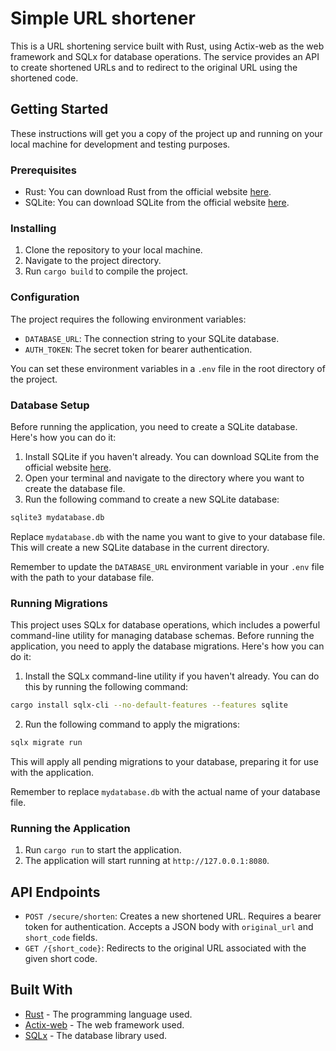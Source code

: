 # Simple URL shortener

This is a URL shortening service built with Rust, using Actix-web as the web framework and SQLx for database operations. The service provides an API to create shortened URLs and to redirect to the original URL using the shortened code.

## Getting Started

These instructions will get you a copy of the project up and running on your local machine for development and testing purposes.

### Prerequisites

- Rust: You can download Rust from the official website [here](https://www.rust-lang.org/tools/install).
- SQLite: You can download SQLite from the official website [here](https://www.sqlite.org/download.html).

### Installing

1. Clone the repository to your local machine.
2. Navigate to the project directory.
3. Run `cargo build` to compile the project.

### Configuration

The project requires the following environment variables:

- `DATABASE_URL`: The connection string to your SQLite database.
- `AUTH_TOKEN`: The secret token for bearer authentication.

You can set these environment variables in a `.env` file in the root directory of the project.

### Database Setup

Before running the application, you need to create a SQLite database. Here's how you can do it:

1. Install SQLite if you haven't already. You can download SQLite from the official website [here](https://www.sqlite.org/download.html).
2. Open your terminal and navigate to the directory where you want to create the database file.
3. Run the following command to create a new SQLite database:

```bash
sqlite3 mydatabase.db
```

Replace `mydatabase.db` with the name you want to give to your database file. This will create a new SQLite database in the current directory.

Remember to update the `DATABASE_URL` environment variable in your `.env` file with the path to your database file.

### Running Migrations

This project uses SQLx for database operations, which includes a powerful command-line utility for managing database schemas. Before running the application, you need to apply the database migrations. Here's how you can do it:

1. Install the SQLx command-line utility if you haven't already. You can do this by running the following command:

```bash
cargo install sqlx-cli --no-default-features --features sqlite
```

2. Run the following command to apply the migrations:

```bash
sqlx migrate run
```

This will apply all pending migrations to your database, preparing it for use with the application.


Remember to replace `mydatabase.db` with the actual name of your database file.

### Running the Application

1. Run `cargo run` to start the application.
2. The application will start running at `http://127.0.0.1:8080`.

## API Endpoints

- `POST /secure/shorten`: Creates a new shortened URL. Requires a bearer token for authentication. Accepts a JSON body with `original_url` and `short_code` fields.
- `GET /{short_code}`: Redirects to the original URL associated with the given short code.

## Built With

- [Rust](https://www.rust-lang.org/) - The programming language used.
- [Actix-web](https://actix.rs/) - The web framework used.
- [SQLx](https://github.com/launchbadge/sqlx) - The database library used.
